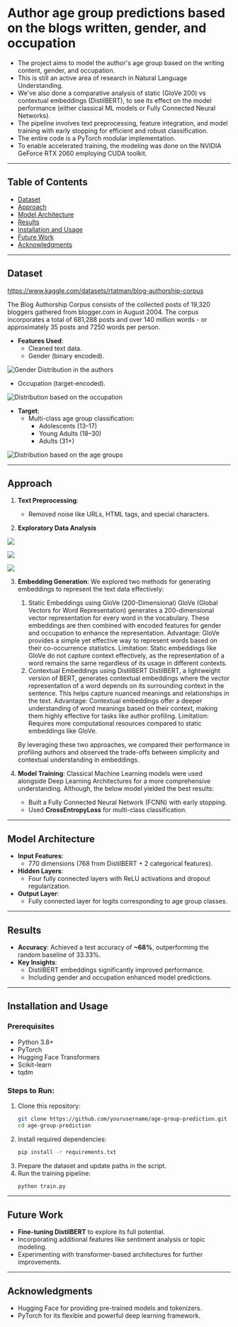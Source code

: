 # Author age group predictions based on the blogs written, gender, and occupation

- The project aims to model the author's age group based on the writing content, gender, and occupation. 
- This is still an active area of research in Natural Language Understanding. 
- We've also done a comparative analysis of static (GloVe 200) vs contextual embeddings (DistilBERT), to see its effect on the model performance (either classical ML models or Fully Connected Neural Networks).
- The pipeline involves text preprocessing, feature integration, and model training with early stopping for efficient and robust classification.
- The entire code is a PyTorch modular implementation.
- To enable accelerated training, the modeling was done on the NVIDIA GeForce RTX 2060 employing CUDA toolkit.

---

## **Table of Contents**
- [Dataset](#dataset)
- [Approach](#approach)
- [Model Architecture](#model-architecture)
- [Results](#results)
- [Installation and Usage](#installation-and-usage)
- [Future Work](#future-work)
- [Acknowledgments](#acknowledgments)

---

## **Dataset**
https://www.kaggle.com/datasets/rtatman/blog-authorship-corpus

The Blog Authorship Corpus consists of the collected posts of 19,320 bloggers gathered from blogger.com in August 2004. The corpus incorporates a total of 681,288 posts and over 140 million words - or approximately 35 posts and 7250 words per person.

- **Features Used**:
  - Cleaned text data.
  - Gender (binary encoded).
  
![Gender Distribution in the authors](assets/gender_dist.jpg)

  - Occupation (target-encoded).

![Distribution based on the occupation](assets/occupation.jpg)

- **Target**:
  - Multi-class age group classification:
    - Adolescents (13–17)
    - Young Adults (18–30)
    - Adults (31+)
    
![Distribution based on the age groups](assets/eda.jpg)

---

## **Approach**
1. **Text Preprocessing**:
   - Removed noise like URLs, HTML tags, and special characters.

2. **Exploratory Data Analysis**

![](assets/wc_adolescents.jpg)

![](assets/wc_adults.jpg)

![](assets/wc_young_adults.jpg)


3. **Embedding Generation**:
   We explored two methods for generating embeddings to represent the text data effectively:

    1. Static Embeddings using GloVe (200-Dimensional)
      GloVe (Global Vectors for Word Representation) generates a 200-dimensional vector representation for every word in the vocabulary. These embeddings are then combined with encoded features for gender and occupation to enhance the representation.
      Advantage: GloVe provides a simple yet effective way to represent words based on their co-occurrence statistics.
      Limitation: Static embeddings like GloVe do not capture context effectively, as the representation of a word remains the same regardless of its usage in different contexts.
    2. Contextual Embeddings using DistilBERT
      DistilBERT, a lightweight version of BERT, generates contextual embeddings where the vector representation of a word depends on its surrounding context in the sentence. This helps capture nuanced meanings and relationships in the text.
      Advantage: Contextual embeddings offer a deeper understanding of word meanings based on their context, making them highly effective for tasks like author profiling.
      Limitation: Requires more computational resources compared to static embeddings like GloVe.

    By leveraging these two approaches, we compared their performance in profiling authors and observed the trade-offs between simplicity and contextual understanding in embeddings.

4. **Model Training**:
   Classical Machine Learning models were used alongside Deep Learning Architectures for a more comprehensive understanding. Although, the below model yielded the best results:
   - Built a Fully Connected Neural Network (FCNN) with early stopping.
   - Used **CrossEntropyLoss** for multi-class classification.

---

## **Model Architecture**
- **Input Features**: 
  - 770 dimensions (768 from DistilBERT + 2 categorical features).  
- **Hidden Layers**:
  - Four fully connected layers with ReLU activations and dropout regularization.  
- **Output Layer**:
  - Fully connected layer for logits corresponding to age group classes.

---

## **Results**
- **Accuracy**: Achieved a test accuracy of **~68%**, outperforming the random baseline of 33.33%.  
- **Key Insights**:
  - DistilBERT embeddings significantly improved performance.
  - Including gender and occupation enhanced model predictions.  

---

## **Installation and Usage**
### **Prerequisites**
- Python 3.8+
- PyTorch
- Hugging Face Transformers
- Scikit-learn
- tqdm

### **Steps to Run**:
1. Clone this repository:
   ```bash
   git clone https://github.com/yourusername/age-group-prediction.git
   cd age-group-prediction
   ```
2. Install required dependencies:
   ```bash
   pip install -r requirements.txt
   ```
3. Prepare the dataset and update paths in the script.
4. Run the training pipeline:
   ```bash
   python train.py
   ```

---

## **Future Work**
- **Fine-tuning DistilBERT** to explore its full potential.
- Incorporating additional features like sentiment analysis or topic modeling.
- Experimenting with transformer-based architectures for further improvements.

---

## **Acknowledgments**
- Hugging Face for providing pre-trained models and tokenizers.
- PyTorch for its flexible and powerful deep learning framework.

